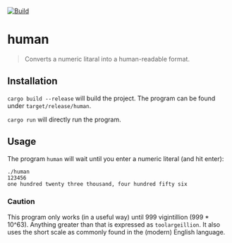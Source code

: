 [![Build][build-img]][build-url]

# human

> Converts a numeric litaral into a human-readable format.

## Installation

`cargo build --release` will build the project. The program can be found under `target/release/human`.

`cargo run` will directly run the program.

## Usage

The program `human` will wait until you enter a numeric literal (and hit enter):
```shell
./human
123456
one hundred twenty three thousand, four hundred fifty six
```

### Caution

This program only works (in a useful way) until 999 vigintillion (999 * 10^63). Anything greater than that is expressed as `toolargeillion`. It also uses the short scale as commonly found in the (modern) English language.

[build-img]: https://travis-ci.com/janbaudisch/human.svg?branch=master
[build-url]: https://travis-ci.com/janbaudisch/human
